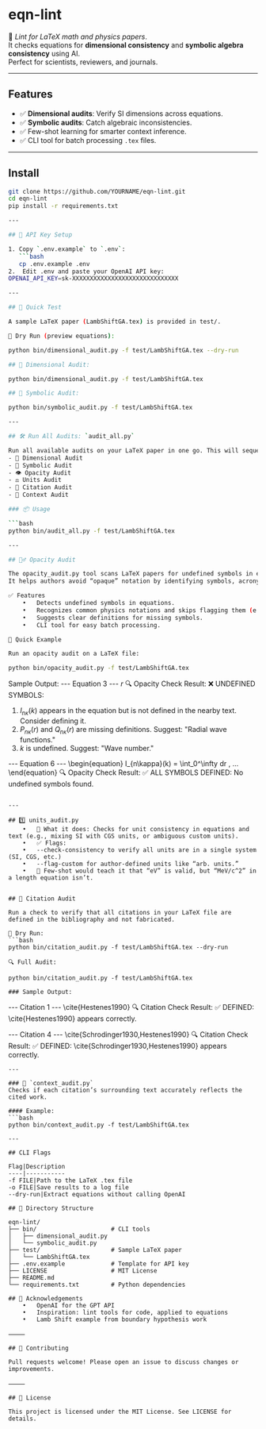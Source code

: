 # eqn-lint

🔬 *Lint for LaTeX math and physics papers*.  
It checks equations for **dimensional consistency** and **symbolic algebra consistency** using AI.  
Perfect for scientists, reviewers, and journals.  

---

## Features
- ✅ **Dimensional audits**: Verify SI dimensions across equations.
- ✅ **Symbolic audits**: Catch algebraic inconsistencies.
- ✅ Few-shot learning for smarter context inference.
- ✅ CLI tool for batch processing `.tex` files.

---

## Install
```bash
git clone https://github.com/YOURNAME/eqn-lint.git
cd eqn-lint
pip install -r requirements.txt

---

## 🔑 API Key Setup

1. Copy `.env.example` to `.env`:
   ```bash
   cp .env.example .env
2.	Edit .env and paste your OpenAI API key:
OPENAI_API_KEY=sk-XXXXXXXXXXXXXXXXXXXXXXXXXXXXXX

---

## 🧪 Quick Test

A sample LaTeX paper (LambShiftGA.tex) is provided in test/.

🧹 Dry Run (preview equations):

python bin/dimensional_audit.py -f test/LambShiftGA.tex --dry-run

## 📐 Dimensional Audit:

python bin/dimensional_audit.py -f test/LambShiftGA.tex 

## 🧠 Symbolic Audit:

python bin/symbolic_audit.py -f test/LambShiftGA.tex

---

## 🛠️ Run All Audits: `audit_all.py`

Run all available audits on your LaTeX paper in one go. This will sequentially execute:  
- 📐 Dimensional Audit  
- 🧠 Symbolic Audit  
- 👁 Opacity Audit  
- ⚖️ Units Audit  
- 📖 Citation Audit  
- 📝 Context Audit  

### 📦 Usage

```bash
python bin/audit_all.py -f test/LambShiftGA.tex

---

## 🕵️‍♂️ Opacity Audit

The opacity_audit.py tool scans LaTeX papers for undefined symbols in equations and their surrounding context.
It helps authors avoid “opaque” notation by identifying symbols, acronyms, or notations that are used but never explained.

✅ Features
	•	Detects undefined symbols in equations.
	•	Recognizes common physics notations and skips flagging them (e.g., $c$ for speed of light).
	•	Suggests clear definitions for missing symbols.
	•	CLI tool for easy batch processing.

🧪 Quick Example

Run an opacity audit on a LaTeX file:

python bin/opacity_audit.py -f test/LambShiftGA.tex

```
Sample Output:
--- Equation 3 ---
$r$
🔍 Opacity Check Result:
❌ UNDEFINED SYMBOLS: 

1. $I_{n\kappa}(k)$ appears in the equation but is not defined in the nearby text. Consider defining it.  
2. $P_{n\kappa}(r)$ and $Q_{n\kappa}(r)$ are missing definitions. Suggest: "Radial wave functions."  
3. $k$ is undefined. Suggest: "Wave number."  

--- Equation 6 ---
\begin{equation}
I_{n\kappa}(k) = \int_0^\infty dr \, ...
\end{equation}
🔍 Opacity Check Result:
✅ ALL SYMBOLS DEFINED: No undefined symbols found.
```

---

## 1️⃣ units_audit.py
	•	📏 What it does: Checks for unit consistency in equations and text (e.g., mixing SI with CGS units, or ambiguous custom units).
	•	✅ Flags:
	•	--check-consistency to verify all units are in a single system (SI, CGS, etc.)
	•	--flag-custom for author-defined units like “arb. units.”
	•	🧠 Few-shot would teach it that “eV” is valid, but “MeV/c^2” in a length equation isn’t.


## 📑 Citation Audit

Run a check to verify that all citations in your LaTeX file are defined in the bibliography and not fabricated.

🧹 Dry Run:
```bash
python bin/citation_audit.py -f test/LambShiftGA.tex --dry-run

🔍 Full Audit:

python bin/citation_audit.py -f test/LambShiftGA.tex

### Sample Output:
```
--- Citation 1 ---
\cite{Hestenes1990}
🔍 Citation Check Result:
✅ DEFINED: \cite{Hestenes1990} appears correctly.

--- Citation 4 ---
\cite{Schrodinger1930,Hestenes1990}
🔍 Citation Check Result:
✅ DEFINED: \cite{Schrodinger1930,Hestenes1990} appears correctly.
```
---

### 📝 `context_audit.py`
Checks if each citation’s surrounding text accurately reflects the cited work.

#### Example:
```bash
python bin/context_audit.py -f test/LambShiftGA.tex

---

## CLI Flags

Flag|Description
----|-----------
-f FILE|Path to the LaTeX .tex file
-o FILE|Save results to a log file
--dry-run|Extract equations without calling OpenAI

## 📂 Directory Structure

eqn-lint/
├── bin/                     # CLI tools
│   ├── dimensional_audit.py
│   └── symbolic_audit.py
├── test/                    # Sample LaTeX paper
│   └── LambShiftGA.tex
├── .env.example             # Template for API key
├── LICENSE                  # MIT License
├── README.md
└── requirements.txt         # Python dependencies

## 🙏 Acknowledgements
	•	OpenAI for the GPT API
	•	Inspiration: lint tools for code, applied to equations
	•	Lamb Shift example from boundary hypothesis work

⸻

## 🤝 Contributing

Pull requests welcome! Please open an issue to discuss changes or improvements.

⸻

## 📜 License

This project is licensed under the MIT License. See LICENSE for details.


